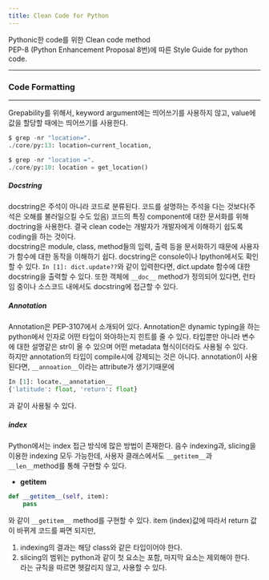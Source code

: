 ```yaml
---
title: Clean Code for Python
---
```

Pythonic한 code를 위한 Clean code method <br>
PEP-8 (Python Enhancement Proposal 8번)에 따른 Style Guide for python code.

---
### Code Formatting
---
Grepability를 위해서, keyword argument에는 띄어쓰기를 사용하지 않고, value에 값을 할당할 때에는 띄어쓰기를 사용한다. <br>
```py
$ grep -nr "location=".
./core/py:13: location=current_location,
```
```py
$ grep -nr "location =".
./core/py:10: location = get_location()
```

##### Docstring
docstring은 주석이 아니라 코드로 분류된다. 코드를 설명하는 주석을 다는 것보다(주석은 오해를 불러일으킬 수도 있음) 코드의 특징 component에 대한 문서화를 위해 doctring을 사용한다. 결국 clean code는 개발자가 개발자에게 이해하기 쉽도록 coding을 하는 것이다. <br>
docstring은 module, class, method들의 입력, 출력 등을 문서화하기 때문에 사용자가 함수에 대한 동작을 이해하기 쉽다. docstring은 console이나 Ipython에서도 확인할 수 있다. ```In [1]: dict.update??```와 같이 입력한다면, dict.update 함수에 대한 docstring을 출력할 수 있다. 또한 객체에 ```__doc__``` method가 정의되어 있다면, 런타임 중이나 소스코드 내에서도 docstring에 접근할 수 있다.

##### Annotation
Annotation은 PEP-3107에서 소개되어 있다. Annotation은 dynamic typing을 하는 python에서 인자로 어떤 타입이 와야하는지 힌트를 줄 수 있다. 타입뿐만 아니라 변수에 대한 설명같은 str이 올 수 있으며 어떤 metadata 형식이더라도 사용될 수 있다. <br> 
하지만 annotation의 타입이 compile시에 강제되는 것은 아니다. annotation이 사용된다면, ```__annoation__```이라는 attribute가 생기기때문에 
```py
In [1]: locate.__annotation__
{'latitude': float, 'return': float}
```
과 같이 사용될 수 있다.

##### index
Python에서는 index 접근 방식에 많은 방법이 존재한다. 음수 indexing과, slicing을 이용한 indexing 모두 가능한데, 사용자 클래스에서도 ```__getitem__```과 ```__len__```method를 통해 구현할 수 있다.

- __getitem__
```py
def __getitem__(self, item):
    pass
```
와 같이 ```__getitem__``` method를 구현할 수 있다. item (index)값에 따라서 return 값이 바뀌게 코드를 짜면 되지만, <br>
1. indexing의 결과는 해당 class와 같은 타입이어야 한다. <br>
2. slicing의 범위는 python과 같이 첫 요소는 포함, 마지막 요소는 제외해야 한다. <br>
라는 규칙을 따르면 헷갈리지 않고, 사용할 수 있다.
